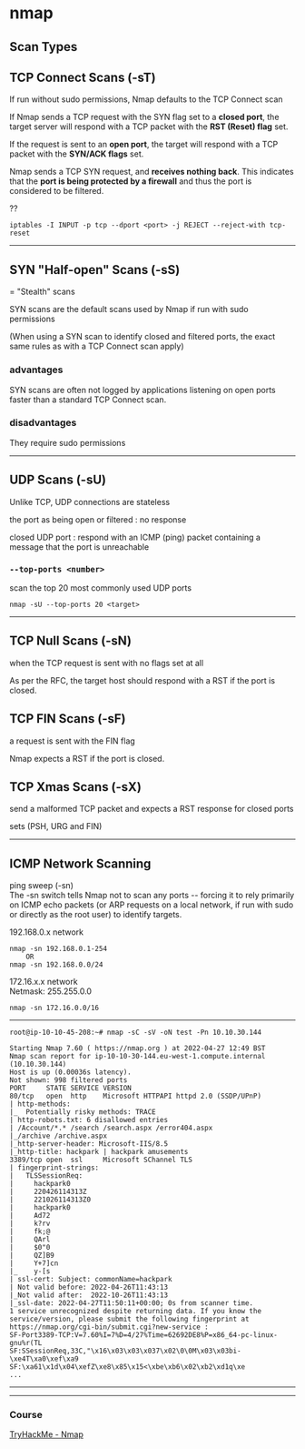 # nmap

## **Scan Types**

## TCP Connect Scans (-sT)

If run without sudo permissions, Nmap defaults to the TCP Connect scan

If Nmap sends a TCP request with the SYN flag set to a **closed port**, the target server will respond with a TCP packet with the **RST (Reset) flag** set. 

If the request is sent to an **open port**, the target will respond with a TCP packet with the **SYN/ACK flags** set. 

Nmap sends a TCP SYN request, and **receives nothing back**. This indicates that the **port is being protected by a firewall** and thus the port is considered to be filtered.

??
```
iptables -I INPUT -p tcp --dport <port> -j REJECT --reject-with tcp-reset
```

---

## SYN "Half-open" Scans (-sS)
=  "Stealth" scans

SYN scans are the default scans used by Nmap if run with sudo permissions

(When using a SYN scan to identify closed and filtered ports, the exact same rules as with a TCP Connect scan apply)

### advantages 

SYN scans are often not logged by applications listening on open ports  
faster than a standard TCP Connect scan.

### disadvantages 

They require sudo permissions  

---

## UDP Scans (-sU)

Unlike TCP, UDP connections are stateless


the port as being open or filtered   : no response   

closed UDP port : respond with an ICMP (ping) packet containing a message that the port is unreachable


### ```--top-ports <number>```
scan the top 20 most commonly used UDP ports
```
nmap -sU --top-ports 20 <target>
```

---

## TCP Null Scans (-sN)

when the TCP request is sent with no flags set at all

As per the RFC, the target host should respond with a RST if the port is closed.


## TCP FIN Scans (-sF)

a request is sent with the FIN flag 

Nmap expects a RST if the port is closed.

## TCP Xmas Scans (-sX)

send a malformed TCP packet and expects a RST response for closed ports

sets (PSH, URG and FIN) 

---

## ICMP Network Scanning

ping sweep (-sn)  
The -sn switch tells Nmap not to scan any ports -- forcing it to rely primarily on ICMP echo packets (or ARP requests on a local network, if run with sudo or directly as the root user) to identify targets.

192.168.0.x network 
```
nmap -sn 192.168.0.1-254
    OR
nmap -sn 192.168.0.0/24
```

172.16.x.x network   
Netmask: 255.255.0.0
```
nmap -sn 172.16.0.0/16
```

---




```
root@ip-10-10-45-208:~# nmap -sC -sV -oN test -Pn 10.10.30.144

Starting Nmap 7.60 ( https://nmap.org ) at 2022-04-27 12:49 BST
Nmap scan report for ip-10-10-30-144.eu-west-1.compute.internal (10.10.30.144)
Host is up (0.00036s latency).
Not shown: 998 filtered ports
PORT     STATE SERVICE VERSION
80/tcp   open  http    Microsoft HTTPAPI httpd 2.0 (SSDP/UPnP)
| http-methods: 
|_  Potentially risky methods: TRACE
| http-robots.txt: 6 disallowed entries 
| /Account/*.* /search /search.aspx /error404.aspx 
|_/archive /archive.aspx
|_http-server-header: Microsoft-IIS/8.5
|_http-title: hackpark | hackpark amusements
3389/tcp open  ssl     Microsoft SChannel TLS
| fingerprint-strings: 
|   TLSSessionReq: 
|     hackpark0
|     220426114313Z
|     221026114313Z0
|     hackpark0
|     Ad72
|     k?rv
|     fk;@
|     QArl
|     $0"0
|     QZ]B9
|     Y+7]cn
|_    y-[s
| ssl-cert: Subject: commonName=hackpark
| Not valid before: 2022-04-26T11:43:13
|_Not valid after:  2022-10-26T11:43:13
|_ssl-date: 2022-04-27T11:50:11+00:00; 0s from scanner time.
1 service unrecognized despite returning data. If you know the service/version, please submit the following fingerprint at https://nmap.org/cgi-bin/submit.cgi?new-service :
SF-Port3389-TCP:V=7.60%I=7%D=4/27%Time=62692DE8%P=x86_64-pc-linux-gnu%r(TL
SF:SSessionReq,33C,"\x16\x03\x03\x037\x02\0\0M\x03\x03bi-\xe4T\xa0\xef\xa9
SF:\xa61\x1d\x04\xefZ\xe8\x85\x15<\xbe\xb6\x02\xb2\xd1q\xe
...
```









---
---
### Course 
[TryHackMe - Nmap](https://tryhackme.com/room/furthernmap)
